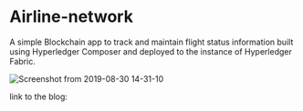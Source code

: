 # Airline-network

A simple Blockchain app to track and maintain flight status information built using Hyperledger Composer and deployed to the instance of Hyperledger Fabric.

![Screenshot from 2019-08-30 14-31-10](https://user-images.githubusercontent.com/26877098/64046951-51f48880-cb3b-11e9-995e-4cab1556eb24.png)


link to the blog: 
